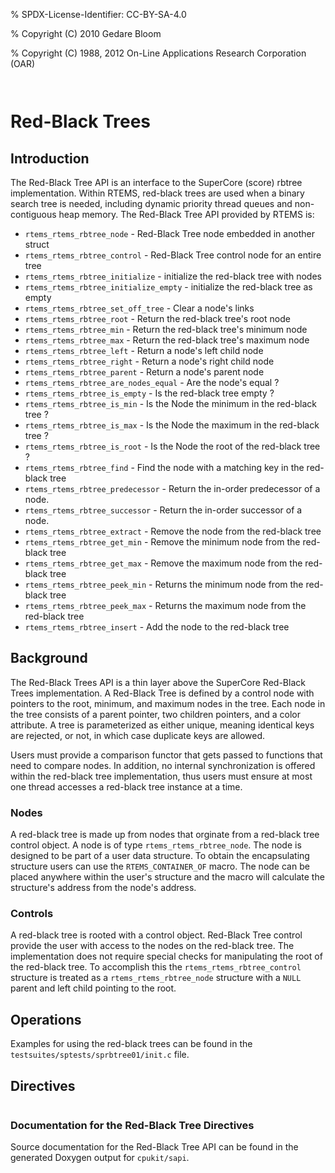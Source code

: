 % SPDX-License-Identifier: CC-BY-SA-4.0

% Copyright (C) 2010 Gedare Bloom

% Copyright (C) 1988, 2012 On-Line Applications Research Corporation (OAR)

```{index} Red-Black Trees
```

```{index} rbtrees
```

# Red-Black Trees

## Introduction

The Red-Black Tree API is an interface to the SuperCore (score) rbtree
implementation. Within RTEMS, red-black trees are used when a binary search
tree is needed, including dynamic priority thread queues and non-contiguous
heap memory. The Red-Black Tree API provided by RTEMS is:

- `rtems_rtems_rbtree_node` - Red-Black Tree node embedded in another struct
- `rtems_rtems_rbtree_control` - Red-Black Tree control node for an entire tree
- `rtems_rtems_rbtree_initialize` - initialize the red-black tree with nodes
- `rtems_rtems_rbtree_initialize_empty` - initialize the red-black tree as empty
- `rtems_rtems_rbtree_set_off_tree` - Clear a node's links
- `rtems_rtems_rbtree_root` - Return the red-black tree's root node
- `rtems_rtems_rbtree_min` - Return the red-black tree's minimum node
- `rtems_rtems_rbtree_max` - Return the red-black tree's maximum node
- `rtems_rtems_rbtree_left` - Return a node's left child node
- `rtems_rtems_rbtree_right` - Return a node's right child node
- `rtems_rtems_rbtree_parent` - Return a node's parent node
- `rtems_rtems_rbtree_are_nodes_equal` - Are the node's equal ?
- `rtems_rtems_rbtree_is_empty` - Is the red-black tree empty ?
- `rtems_rtems_rbtree_is_min` - Is the Node the minimum in the red-black tree ?
- `rtems_rtems_rbtree_is_max` - Is the Node the maximum in the red-black tree ?
- `rtems_rtems_rbtree_is_root` - Is the Node the root of the red-black tree ?
- `rtems_rtems_rbtree_find` - Find the node with a matching key in the red-black tree
- `rtems_rtems_rbtree_predecessor` - Return the in-order predecessor of a node.
- `rtems_rtems_rbtree_successor` - Return the in-order successor of a node.
- `rtems_rtems_rbtree_extract` - Remove the node from the red-black tree
- `rtems_rtems_rbtree_get_min` - Remove the minimum node from the red-black tree
- `rtems_rtems_rbtree_get_max` - Remove the maximum node from the red-black tree
- `rtems_rtems_rbtree_peek_min` - Returns the minimum node from the red-black tree
- `rtems_rtems_rbtree_peek_max` - Returns the maximum node from the red-black tree
- `rtems_rtems_rbtree_insert` - Add the node to the red-black tree

## Background

The Red-Black Trees API is a thin layer above the SuperCore Red-Black Trees
implementation. A Red-Black Tree is defined by a control node with pointers to
the root, minimum, and maximum nodes in the tree. Each node in the tree
consists of a parent pointer, two children pointers, and a color attribute. A
tree is parameterized as either unique, meaning identical keys are rejected, or
not, in which case duplicate keys are allowed.

Users must provide a comparison functor that gets passed to functions that need
to compare nodes. In addition, no internal synchronization is offered within
the red-black tree implementation, thus users must ensure at most one thread
accesses a red-black tree instance at a time.

### Nodes

A red-black tree is made up from nodes that orginate from a red-black tree
control object. A node is of type `rtems_rtems_rbtree_node`. The node is
designed to be part of a user data structure. To obtain the encapsulating
structure users can use the `RTEMS_CONTAINER_OF` macro. The node can be
placed anywhere within the user's structure and the macro will calculate the
structure's address from the node's address.

### Controls

A red-black tree is rooted with a control object. Red-Black Tree control
provide the user with access to the nodes on the red-black tree. The
implementation does not require special checks for manipulating the root of the
red-black tree. To accomplish this the `rtems_rtems_rbtree_control` structure
is treated as a `rtems_rtems_rbtree_node` structure with a `NULL` parent
and left child pointing to the root.

## Operations

Examples for using the red-black trees can be found in the
`testsuites/sptests/sprbtree01/init.c` file.

## Directives

```{index} rbtree doc
```

### Documentation for the Red-Black Tree Directives

Source documentation for the Red-Black Tree API can be found in the generated
Doxygen output for `cpukit/sapi`.
